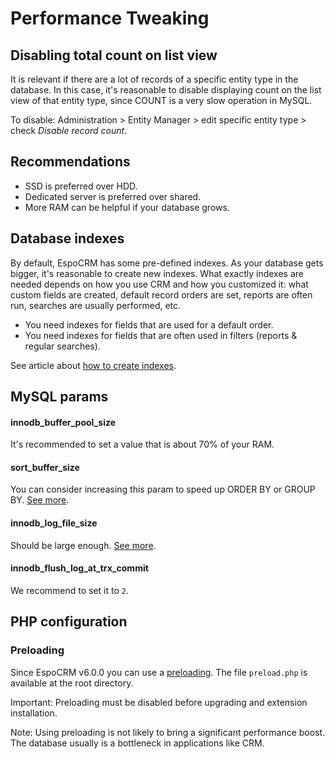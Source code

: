 # Performance Tweaking

## Disabling total count on list view

It is relevant if there are a lot of records of a specific entity type in the database. In this case, it's reasonable to disable displaying count on the list view of that entity type, since COUNT is a very slow operation in MySQL.

To disable: Administration > Entity Manager > edit specific entity type > check *Disable record count*.

## Recommendations

* SSD is preferred over HDD.
* Dedicated server is preferred over shared.
* More RAM can be helpful if your database grows.

## Database indexes

By default, EspoCRM has some pre-defined indexes. As your database gets bigger, it's reasonable to create new indexes. What exactly indexes are needed depends on how you use CRM and how you customized it: what custom fields are created, default record orders are set, reports are often run, searches are usually performed, etc.

* You need indexes for fields that are used for a default order.
* You need indexes for fields that are often used in filters (reports & regular searches).

See article about [how to create indexes](../development/db-indexes.md).

## MySQL params

#### innodb_buffer_pool_size

It's recommended to set a value that is about 70% of your RAM.

#### sort_buffer_size

You can consider increasing this param to speed up ORDER BY or GROUP BY. [See more](https://dev.mysql.com/doc/refman/8.0/en/server-system-variables.html#sysvar_sort_buffer_size).

#### innodb_log_file_size

Should be large enough. [See more](https://dev.mysql.com/doc/refman/8.0/en/innodb-parameters.html#sysvar_innodb_log_file_size).

#### innodb_flush_log_at_trx_commit

We recommend to set it to `2`.

## PHP configuration

### Preloading

Since EspoCRM v6.0.0 you can use a [preloading](https://www.php.net/manual/en/opcache.preloading.php). The file `preload.php` is available at the root directory.

Important: Preloading must be disabled before upgrading and extension installation.

Note: Using preloading is not likely to bring a significant performance boost. The database usually is a bottleneck in applications like CRM.

